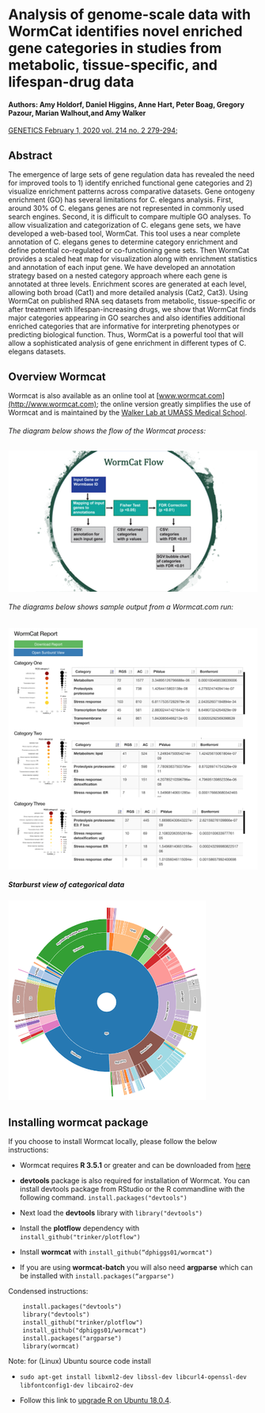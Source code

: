 # Analysis of genome-scale data with WormCat identifies novel enriched gene categories in studies from metabolic, tissue-specific, and lifespan-drug data

#### Authors: Amy Holdorf, Daniel Higgins, Anne Hart, Peter Boag, Gregory Pazour, Marian Walhout,and Amy Walker

[GENETICS February 1, 2020 vol. 214 no. 2 279-294;](https://www.genetics.org/content/214/2/279)


## Abstract
The emergence of large sets of gene regulation data has revealed the need for improved tools to 1) identify enriched functional gene categories and 2) visualize enrichment patterns across comparative datasets.  Gene ontogeny enrichment (GO) has several limitations for C. elegans analysis. First, around 30% of C. elegans genes are not represented in commonly used search engines. Second, it is difficult to compare multiple GO analyses. To allow visualization and categorization of C. elegans gene sets, we have developed a web-based tool, WormCat.  This tool uses a near complete annotation of C. elegans genes to determine category enrichment and define potential co-regulated or co-functioning gene sets. Then WormCat provides a scaled heat map for visualization along with enrichment statistics and annotation of each input gene. We have developed an annotation strategy based on a nested category approach where each gene is annotated at three levels.  Enrichment scores are generated at each level, allowing both broad (Cat1) and more detailed analysis (Cat2, Cat3).  Using WormCat on published RNA seq datasets from metabolic, tissue-specific or after treatment with lifespan-increasing drugs, we show that WormCat finds major categories appearing in GO searches and also identifies additional enriched categories that are informative for interpreting phenotypes or predicting biological function.  Thus, WormCat is a powerful tool that will allow a sophisticated analysis of gene enrichment in different types of C. elegans datasets.

## Overview Wormcat
Wormcat is also available as an online tool at [www.wormcat.com](http://www.wormcat.com); the online version greatly simplifies the use of Wormcat and is maintained by the [Walker Lab at UMASS Medical School](http://www.amywalkerlab.com/).

###### The diagram below shows the flow of the Wormcat process:
<img src="./images/WormCat-Flow.png" alt="Flow" width="700"/>

###### The diagrams below shows sample output from a Wormcat.com run:
<img src="./images/results_screen.png" alt="Results" width="700"/>


##### Starburst view of categorical data
<img src="./images/sunburst.png" alt="starburst" width="400"/>

## Installing wormcat package

If you choose to install Wormcat locally, please follow the below instructions:

* Wormcat requires **R 3.5.1** or greater and can be downloaded from [here](https://www.r-project.org/)

* **devtools** package is also required for installation of Wormcat. You can install devtools package from RStudio or the R commandline with the following command. `install.packages("devtools")`

* Next load the **devtools** library with `library("devtools")`

* Install the **plotflow** dependency with `install_github("trinker/plotflow")`

* Install **wormcat** with `install_github(“dphiggs01/wormcat")`  

* If you are using **wormcat-batch** you will also need **argparse** which can be installed with `install.packages(“argparse")`


Condensed instructions:

```
    install.packages("devtools")
    library("devtools")
    install_github("trinker/plotflow")
    install_github("dphiggs01/wormcat")
    install.packages("argparse")
    library(wormcat)
```


Note: for (Linux) Ubuntu source code install 

* `sudo apt-get install libxml2-dev libssl-dev libcurl4-openssl-dev libfontconfig1-dev libcairo2-dev`

* Follow this link to [upgrade R on Ubuntu 18.0.4](https://www.digitalocean.com/community/tutorials/how-to-install-r-on-ubuntu-18-04-quickstart).


